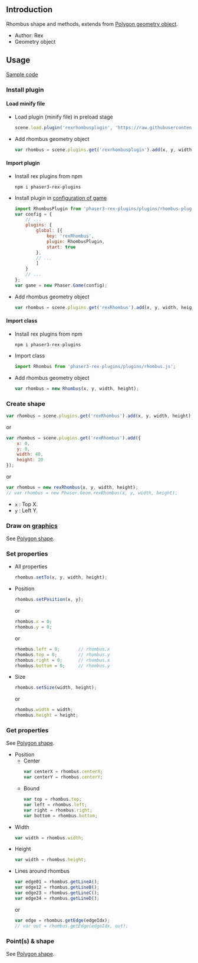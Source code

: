 ## Introduction

Rhombus shape and methods, extends from [Polygon geometry object](geom-polygon.md).

- Author: Rex
- Geometry object

## Usage

[Sample code](https://github.com/rexrainbow/phaser3-rex-notes/tree/master/examples/rhombus)

### Install plugin

#### Load minify file

- Load plugin (minify file) in preload stage
    ```javascript
    scene.load.plugin('rexrhombusplugin', 'https://raw.githubusercontent.com/rexrainbow/phaser3-rex-notes/master/dist/rexrhombusplugin.min.js', true);
    ```
- Add rhombus geometry object
    ```javascript
    var rhombus = scene.plugins.get('rexrhombusplugin').add(x, y, width, height);
    ```

#### Import plugin

- Install rex plugins from npm
    ```
    npm i phaser3-rex-plugins
    ```
- Install plugin in [configuration of game](game.md#configuration)
    ```javascript
    import RhombusPlugin from 'phaser3-rex-plugins/plugins/rhombus-plugin.js';
    var config = {
        // ...
        plugins: {
            global: [{
                key: 'rexRhombus',
                plugin: RhombusPlugin,
                start: true
            },
            // ...
            ]
        }
        // ...
    };
    var game = new Phaser.Game(config);
    ```
- Add rhombus geometry object
    ```javascript
    var rhombus = scene.plugins.get('rexRhombus').add(x, y, width, height);
    ```

#### Import class

- Install rex plugins from npm
    ```
    npm i phaser3-rex-plugins
    ```
- Import class
    ```javascript
    import Rhombus from 'phaser3-rex-plugins/plugins/rhombus.js';
    ```
- Add rhombus geometry object
    ```javascript
    var rhombus = new Rhombus(x, y, width, height);
    ```

### Create shape

```javascript
var rhombus = scene.plugins.get('rexRhombus').add(x, y, width, height);
```
or
```javascript
var rhombus = scene.plugins.get('rexRhombus').add({
    x: 0,
    y: 0,
    width: 40,
    height: 20
});
```
or
```javascript
var rhombus = new rexRhombus(x, y, width, height);
// var rhombus = new Phaser.Geom.rexRhombus(x, y, width, height);
```

- `x` : Top X.
- `y` : Left Y.

### Draw on [graphics](graphics.md)

See [Polygon shape](geom-polygon.md#draw-on-graphics).

### Set properties

- All properties
    ```javascript
    rhombus.setTo(x, y, width, height);
    ```
- Position
    ```javascript
    rhombus.setPosition(x, y);
    ```
    or
    ```javascript
    rhombus.x = 0;
    rhombus.y = 0;
    ```
    or
    ```javascript
    rhombus.left = 0;       // rhombus.x
    rhombus.top = 0;        // rhombus.y
    rhombus.right = 0;      // rhombus.x
    rhombus.bottom = 0;     // rhombus.y
    ```
- Size
    ```javascript
    rhombus.setSize(width, height);
    ```
    or
    ```javascript
    rhombus.width = width;
    rhombus.height = height;
    ```

### Get properties

See [Polygon shape](geom-polygon.md#get-properties).

- Position
    - Center
        ```javascript
        var centerX = rhombus.centerX;
        var centerY = rhombus.centerY;
        ```
    - Bound
        ```javascript
        var top = rhombus.top;
        var left = rhombus.left;
        var right = rhombus.right;
        var bottom = rhombus.bottom;
        ```
- Width
    ```javascript
    var width = rhombus.width;
    ```
- Height
    ```javascript
    var width = rhombus.height;
    ```
- Lines around rhombus
    ```javascript
    var edge01 = rhombus.getLineA();
    var edge12 = rhombus.getLineB();
    var edge23 = rhombus.getLineC();
    var edge34 = rhombus.getLineD();
    ```
    or
    ```javascript
    var edge = rhombus.getEdge(edgeIdx);
    // var out = rhombus.getEdge(edgeIdx, out);
    ```

### Point(s) & shape

See [Polygon shape](geom-polygon.md#points-shape).
